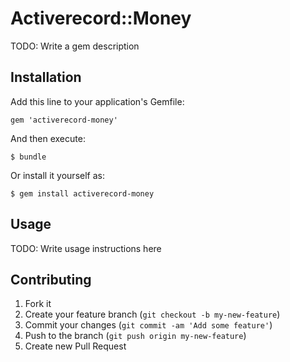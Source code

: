 # Activerecord::Money

TODO: Write a gem description

## Installation

Add this line to your application's Gemfile:

    gem 'activerecord-money'

And then execute:

    $ bundle

Or install it yourself as:

    $ gem install activerecord-money

## Usage

TODO: Write usage instructions here

## Contributing

1. Fork it
2. Create your feature branch (`git checkout -b my-new-feature`)
3. Commit your changes (`git commit -am 'Add some feature'`)
4. Push to the branch (`git push origin my-new-feature`)
5. Create new Pull Request
